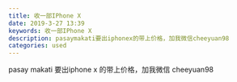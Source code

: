 ```yaml
---
title: 收一部IPhone X
date: 2019-3-27 13:39
keywords: 收一部IPhone X
description: pasaymakati要出iphonex的带上价格，加我微信cheeyuan98
categories: used
---
```

<td class="t_f" id="postmessage_3319083">

pasay makati 要出iphone x 的带上价格，加我微信 cheeyuan98</td>
